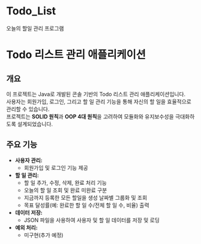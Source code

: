 # Todo_List
오늘의 할일 관리 프로그램

# Todo 리스트 관리 애플리케이션

## 개요
이 프로젝트는 Java로 개발된 콘솔 기반의 Todo 리스트 관리 애플리케이션입니다.  
사용자는 회원가입, 로그인, 그리고 할 일 관리 기능을 통해 자신의 할 일을 효율적으로 관리할 수 있습니다.  
프로젝트는 **SOLID 원칙**과 **OOP 4대 원칙**을 고려하여 모듈화와 유지보수성을 극대화하도록 설계되었습니다.

## 주요 기능
- **사용자 관리:**
    - 회원가입 및 로그인 기능 제공
- **할 일 관리:**
    - 할 일 추가, 수정, 삭제, 완료 처리 기능
    - 오늘의 할 일 조회 및 완료 미완료 구분
    - 지금까지 등록한 모든 할일을 생성 날짜별 그룹화 및 조회
    - 목표 달성률(예: 완료한 할 일 수/전체 할 일 수, 비율) 출력
- **데이터 저장:**
    - JSON 파일을 사용하여 사용자 및 할 일 데이터를 저장 및 로딩
- **예외 처리:**
    - 미구현(추가 예정)


